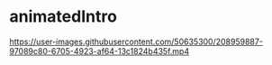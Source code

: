 # animatedIntro



https://user-images.githubusercontent.com/50635300/208959887-97089c80-6705-4923-af64-13c1824b435f.mp4

